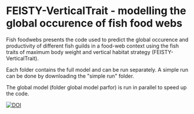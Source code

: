 # FEISTY-VerticalTrait - modelling the global occurence of fish food webs  

Fish foodwebs presents the code used to predict the global occurence and productivity of different fish guilds in a food-web context using the fish traits of
maximum body weight and vertical habitat strategy (FEISTY-VerticalTrait).

Each folder contains the full model and can be run separately. A simple run can be done by downloading the "simple run" folder. 

The global model (folder global model parfor) is run in parallel to speed up the code. 

<a href="https://zenodo.org/badge/latestdoi/276041639"><img src="https://zenodo.org/badge/276041639.svg" alt="DOI"></a>
